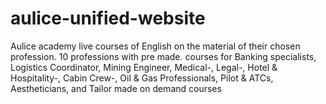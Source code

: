 # aulice-unified-website
Aulice academy live courses of English on the material of their chosen profession. 10 professions with pre made. courses for Banking specialists,  Logistics Coordinator,  Mining Engineer, Medical-, Legal-,  Hotel &amp; Hospitality-, Cabin Crew-, Oil &amp; Gas Professionals, Pilot &amp; ATCs,  Aestheticians, and Tailor made on demand courses
